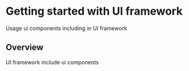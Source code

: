 # Getting started with UI framework

Usage ui components including in UI framework

## Overview

UI framework include ui components
